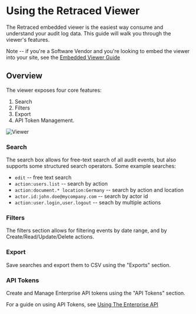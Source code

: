# Using the Retraced Viewer

The Retraced embedded viewer is the easiest way consume and understand your audit log data. This guide will walk you through the viewer's features.

Note -- if you're a Software Vendor and you're looking to embed the viewer into your site, see the [Embedded Viewer Guide](/docs/retraced/getting-started/embedded-viewer/)

## Overview

The viewer exposes four core features:

1. Search
1. Filters
1. Export
1. API Token Management.

![Viewer](/images/product_images/viewer-top.png)

### Search

The search box allows for free-text search of all audit events, but also supports some structured search operators. Some example searches:

- `edit` -- free text search
- `action:users.list` -- search by action
- `action:document.* location:Germany` -- search by action and location
- `actor.id:john.doe@mycompany.com` -- search by actor id
- `action:user.login,user.logout` -- seach by multiple actions

### Filters

The filters section allows for filtering events by date range, and by Create/Read/Update/Delete actions.

### Export

Save searches and export them to CSV using the "Exports" section.

### API Tokens

Create and Manage Enterprise API tokens using the "API Tokens" section.

For a guide on using API Tokens, see [Using The Enterprise API](/docs/retraced/exposing-retraced-data/enterprise-api)
